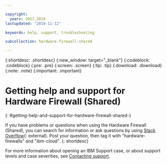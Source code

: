 ```yaml
---

copyright:
  years: 2017,2019
lastupdated: "2019-11-12"

keywords: help, support, troubleshooting

subcollection: hardware-firewall-shared

---
```


{:shortdesc: .shortdesc}
{:new_window: target="_blank"}
{:codeblock: .codeblock}
{:pre: .pre}
{:screen: .screen}
{:tip: .tip}
{:download: .download}
{:note: .note}
{:important: .important}

# Getting help and support for Hardware Firewall (Shared)
{: #getting-help-and-support-for-hardware-firewall-shared-}

If you have problems or questions when using the Hardware Firewall (Shared), you can search for information or ask questions by using [Stack Overflow](https://stackoverflow.com/search?q=dl+ibm-cloud){: external}. Post your question, then tag it with "hardware-firewalls" and "ibm-cloud".
{: shortdesc}

For more information about opening an IBM Support case, or about support levels and case severities, see [Contacting support](/docs/get-support?topic=get-support-using-avatar#using-avatar).